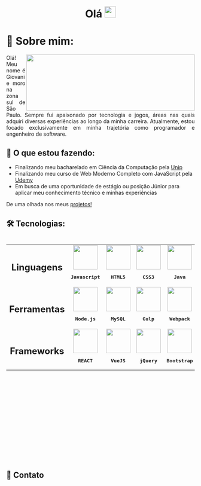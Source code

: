 <h1 align='center'>Olá <img src="https://raw.githubusercontent.com/kaueMarques/kaueMarques/master/hi.gif" height="30px"></h1>

<h1 align='left'>💫 Sobre mim:</h1>

<a href="https://github.com/giovanibaldan/github-readme-stats">
  <!--<img align="right" width='350px' height='300px' src="https://github-readme-stats.vercel.app/api/top-langs/?username=giovanibaldan&layout=donut-vertical&theme=dark" />-->
  <img align="right" width='450px' height='150px' src="https://github-readme-stats.vercel.app/api/top-langs/?username=giovanibaldan&layout=compact&theme=dark" />
</a>

<p align='justify'>
     Olá! Meu nome é Giovani e moro na zona sul de São Paulo. Sempre fui apaixonado por tecnologia e jogos, áreas nas quais adquiri diversas experiências ao longo da minha carreira. Atualmente, estou focado exclusivamente em minha trajetória como programador e engenheiro de software.
</p>

<!--<ul align='left'>
  <li>🤍 Apaixonado por tecnologia, jogos e desenvolvimento de software</li>
  <br>
  <li>🌱 Atualmente no 7º semestre do meu Bacharelado em Ciência da Computação</li>
  <br>
  <li>📫 Já fui empreendedor e atleta profissional de E-Sports</li>
  <br>
  <li>👯 Em busca de uma vaga de estágio ou nível júnior na área de tecnologia</li>
  <br>
  <li>📚 Me aperfeiçoando em Front-end, Javascript e suas tecnologias</li>
  <br>
  <li>🔭 Trabalhando em projetos pessoais e finalizando um curso de Web Moderno Completo</li>
</ul> -->
<h2 align='left'>🚀 O que estou fazendo:</h2>

- Finalizando meu bacharelado em Ciência da Computação pela [Unip](https://www.unip.br)
- Finalizando meu curso de Web Moderno Completo com JavaScript pela [Udemy](https://www.udemy.com/course/curso-web/?couponCode=PPINTENTP3)
- Em busca de uma oportunidade de estágio ou posição Júnior para aplicar meu conhecimento técnico e minhas experiências

De uma olhada nos meus [projetos!](https://github.com/giovanibaldan?tab=repositories)
<br>

<h2 align='left'>🛠 Tecnologias:</h2>

<table align="left" height="590px">
<tr align='center'>
  <!-- Linguagens -->
  <td><h2>Linguagens</h2></td>
  <td>
    <img src="https://skillicons.dev/icons?i=js" width='65px' />
    <pre><b>Javascript</b></pre>
  </td>
  <td>
    <img src="https://skillicons.dev/icons?i=html" width='65px'/>
      <pre><b>HTML5</b></pre>
  </td>
  <td>
    <img src="https://skillicons.dev/icons?i=css" width='65px'/>
      <pre><b>CSS3</b></pre>
  </td>
  <td>
    <img src="https://skillicons.dev/icons?i=java" width='65px'/>
      <pre><b>Java</b></pre>
  </td>
  <td>
    <img src="https://skillicons.dev/icons?i=python" width='65px'/>
      <pre><b>Python</b></pre>
  </td>
</tr>

<tr align='center'>
  <!-- Ferramentas -->
  <td><h2>Ferramentas</h2></td>
  <td>
    <img src="https://skillicons.dev/icons?i=nodejs" width='65px'/>
      <pre><b>Node.js</b></pre>
  </td>
  <td>
    <img src="https://skillicons.dev/icons?i=mysql" width='65px'/>
      <pre><b>MySQL</b></pre>
  </td>
  <td>
    <img src="https://skillicons.dev/icons?i=gulp" width='65px'/>
      <pre><b>Gulp</b></pre>
  </td>
  <td>
    <img src="https://skillicons.dev/icons?i=webpack" width='65px'/>
      <pre><b>Webpack</b></pre>
  </td>
</tr>

<tr align='center'>
  <!-- Frameworks/Bibliotecas -->
  <td><h2>Frameworks</h2></td>
  <td>
    <img src="https://skillicons.dev/icons?i=react" width='65px'/>
      <pre><b>REACT</b></pre>
  </td>
  <td>
    <img src="https://skillicons.dev/icons?i=vue" width='65px'/>
      <pre><b>VueJS</b></pre>
  </td>
  <td>
    <img src="https://skillicons.dev/icons?i=jquery" width='65px'/>
      <pre><b>jQuery</b></pre>
  </td>
  <td>
    <img src="https://skillicons.dev/icons?i=bootstrap" width='65px'/>
      <pre><b>Bootstrap</b></pre>
  </td>
  <td>
    <img src="https://skillicons.dev/icons?i=nextjs" width='65px'/>
      <pre><b>Next.js</b></pre>
  </td>
  <td>
    <img src="https://skillicons.dev/icons?i=scss" width='65px'/>
      <pre><b>SCSS</b></pre>
  </td>
</tr>

</table>
<br><br><br><br><br><br><br><br><br><br><br><br><br><br><br><br><br><br>
<h2 align='left'>📧 Contato</h2>
